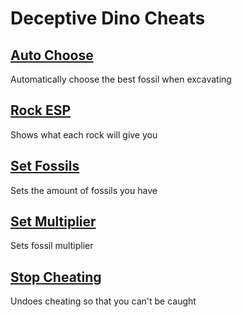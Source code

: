 # Deceptive Dino Cheats

## [Auto Choose](autochoose.js)
Automatically choose the best fossil when excavating
## [Rock ESP](rockESP.js)
Shows what each rock will give you

## [Set Fossils](setfossils.js)
Sets the amount of fossils you have

## [Set Multiplier](setmultiplier.js)
Sets fossil multiplier

## [Stop Cheating](stopcheating.js)
Undoes cheating so that you can't be caught

